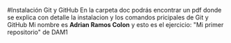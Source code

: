 #Instalación Git y GitHub
En la carpeta doc podrás encontrar un pdf donde se explica con detalle la instalacion 
y los comandos pricipales de Git y GitHub
Mi nombre es **Adrian Ramos Colon** y esto es el ejercicio: "Mi primer repositorio" de DAM1